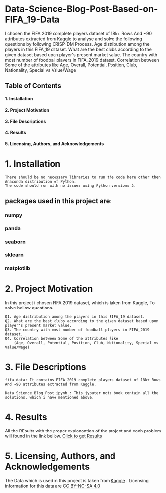 # Data-Science-Blog-Post-Based-on-FIFA_19-Data
I chosen the FIFA 2019 complete players dataset of 18k+ Rows And ~90 attributes extracted from Kaggle to analyse and solve the following questions by following CRISP-DM Process.  Age distribution among the players in this FIFA_19 dataset. What are the best clubs according to the given dataset based upon player's present market value. The country with most number of foodball players in FIFA_2019 dataset. Correlation between Some of the attributes like Age, Overall, Potential, Position, Club, Nationality, Special vs Value/Wage

## Table of Contents

  #### 1. Installation
  #### 2. Project Motivation
  #### 3. File Descriptions
  #### 4. Results
  #### 5.  Licensing, Authors, and Acknowledgements
  
  # 1. Installation
  
    There should be no necessary libraries to run the code here other then Anaconda distribution of Python. 
    The code should run with no issues using Python versions 3.
    
## packages used in this project are:

   ### numpy
   ### panda 
   ### seaborn
   ### sklearn
   ### matplotlib

# 2. Project Motivation

In this project i chosen FIFA 2019 dataset, which is taken from Kaggle, To solve bellow questions.

    Q1. Age distribution among the players in this FIFA_19 dataset.
    Q2. What are the best clubs according to the given dataset based upon player's present market value.
    Q3. The country with most number of foodball players in FIFA_2019 dataset.
    Q4. Correlation between Some of the attributes like 
        (Age, Overall, Potential, Position, Club, Nationality, Special vs Value/Wage)
        
        
# 3. File Descriptions

    fifa_data: It contains FIFA 2019 complete players dataset of 18k+ Rows And ~90 attributes extracted from Kaggle.
    
    Data Science Blog Post.ipynb : This jyputer note book contain all the solutions, which i have mentioned above.
    

# 4. Results
  
   All the REsults with the proper explanantion of the project and each problem will found in the link bellow.
   [Click to get Results](https://medium.com/@vanamsrikanth/what-are-the-top-10-clubs-in-football-with-highest-total-player-market-value-f3d9102db581)
   
   

# 5.  Licensing, Authors, and Acknowledgements    

   The Data which is used in this project is taken from [Kaggle](https://www.kaggle.com/karangadiya/fifa19?almost-there=true&token=CfDJ8LdUzqlsSWBPr4Ce3rb9VL_ZGx-JpLeUnBahO3n7MsyLFTbb9dOoD1La0fALQ0XfgnwybiYOuHBDT7s4P-hudSxSNFN_JFpSWbxxyb37o0sVyd4Vt0nThurPJDKIz7cDFdunIJUsIOa8iUbXFOKVxjGuHoGgTfEe8leIKpY1AtaXsBWVycXacDjSi088qgzWB_gtX4n42EjEphpnsRrVQpprzYC7u19Z8J8nUu3jFmsjTYOKlfvBF1lZQYDapMhpA-Jil5Rlg5Jn9rotZ6UsW1nD4xs82LVlm6plVEqFZ9dJrXb2RoeeoW0BCWQV-nnCpCOW0Lrarq8iHn_QsiXT6pakm-ID1wJUAqS-8J5lNKmbyQNTbE9FTZTulilMgEDf0GvqoAg6Rw9K00KgNYKccFHo8GF0_T56yPbZVCRnegyuuAmTNybVE8IbRd32J2D1J632VhrgAge7ltLkd-LMlhn-xekQsMPmnMs57RQrhan0_y8iEgg6yDEFukm4emlZ6lg7IU3TS1BQBJDDurJqrOZ9Bh3icvXSP3dK0_BrYJE6CtwtUJg-GX2PUgPBcUdlMjq1EVO0ndjjNO-oneyuxJI#_=_) . 
   Licensing information for this data are [CC BY-NC-SA 4.0](https://creativecommons.org/licenses/by-nc-sa/4.0/)


  
